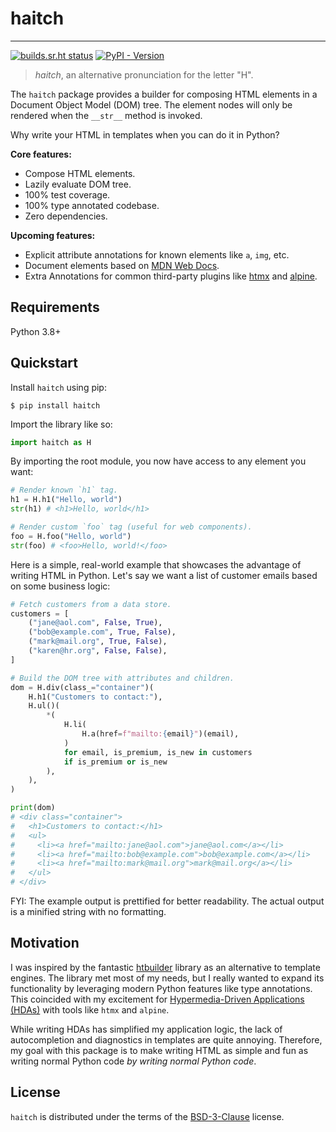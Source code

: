 # haitch

---

[![builds.sr.ht status](https://builds.sr.ht/~loges/haitch.svg)](https://builds.sr.ht/~loges/haitch?)
[![PyPI - Version](https://img.shields.io/pypi/v/haitch.svg)](https://pypi.org/project/haitch)

> _haitch_, an alternative pronunciation for the letter "H".

The `haitch` package provides a builder for composing HTML elements in a Document Object Model (DOM) tree. The element nodes will only be rendered when the `__str__` method is invoked.

Why write your HTML in templates when you can do it in Python?

**Core features:**

- Compose HTML elements.
- Lazily evaluate DOM tree.
- 100% test coverage.
- 100% type annotated codebase.
- Zero dependencies.

**Upcoming features:**

- Explicit attribute annotations for known elements like `a`, `img`, etc.
- Document elements based on [MDN Web Docs](https://developer.mozilla.org/en-US/docs/Web/HTML).
- Extra Annotations for common third-party plugins like [htmx](https://htmx.org/) and [alpine](https://alpinejs.dev/).

## Requirements

Python 3.8+

## Quickstart

Install `haitch` using pip:

```console
$ pip install haitch
```

Import the library like so:

```python
import haitch as H
```

By importing the root module, you now have access to any element you want:

```python
# Render known `h1` tag.
h1 = H.h1("Hello, world")
str(h1) # <h1>Hello, world</h1>

# Render custom `foo` tag (useful for web components).
foo = H.foo("Hello, world")
str(foo) # <foo>Hello, world!</foo>
```

Here is a simple, real-world example that showcases the advantage of writing HTML in Python. Let's say we want a list of customer emails based on some business logic:

```python
# Fetch customers from a data store.
customers = [
    ("jane@aol.com", False, True),
    ("bob@example.com", True, False),
    ("mark@mail.org", True, False),
    ("karen@hr.org", False, False),
]

# Build the DOM tree with attributes and children.
dom = H.div(class_="container")(
    H.h1("Customers to contact:"),
    H.ul()(
        *(
            H.li(
                H.a(href=f"mailto:{email}")(email),
            )
            for email, is_premium, is_new in customers
            if is_premium or is_new
        ),
    ),
)

print(dom)
# <div class="container">
#   <h1>Customers to contact:</h1>
#   <ul>
#     <li><a href="mailto:jane@aol.com">jane@aol.com</a></li>
#     <li><a href="mailto:bob@example.com">bob@example.com</a></li>
#     <li><a href="mailto:mark@mail.org">mark@mail.org</a></li>
#   </ul>
# </div>
```

FYI: The example output is prettified for better readability. The actual output is a minified string with no formatting.

## Motivation

I was inspired by the fantastic [htbuilder](https://github.com/tvst/htbuilder) library as an alternative to template engines. The library met most of my needs, but I really wanted to expand its functionality by leveraging modern Python features like type annotations. This coincided with my excitement for [Hypermedia-Driven Applications (HDAs)](https://htmx.org/essays/hypermedia-driven-applications/) with tools like `htmx` and `alpine`.

While writing HDAs has simplified my application logic, the lack of autocompletion and diagnostics in templates are quite annoying. Therefore, my goal with this package is to make writing HTML as simple and fun as writing normal Python code _by writing normal Python code_.

## License

`haitch` is distributed under the terms of the [BSD-3-Clause](https://spdx.org/licenses/BSD-3-Clause.html) license.
